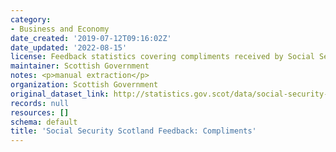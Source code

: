 ```yaml
---
category:
- Business and Economy
date_created: '2019-07-12T09:16:02Z'
date_updated: '2022-08-15'
license: Feedback statistics covering compliments received by Social Security Scotland.
maintainer: Scottish Government
notes: <p>manual extraction</p>
organization: Scottish Government
original_dataset_link: http://statistics.gov.scot/data/social-security-scotland-feedback-compliments
records: null
resources: []
schema: default
title: 'Social Security Scotland Feedback: Compliments'
---
```

